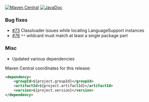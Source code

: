 [![Maven Central](https://img.shields.io/static/v1?label=MavenCentral&message=${project.version}&color=blue)](https://search.maven.org/artifact/${project.groupId}/${project.artifactId}/${project.version}/jar) [![JavaDoc](https://img.shields.io/static/v1?label=JavaDoc&message=${project.version}&color=orange)](http://www.javadoc.io/doc/${project.groupId}/${project.artifactId}/${project.version})

### Bug fixes
* [#73](https://github.com/skuzzle/restrict-imports-enforcer-rule/issues/73) Classloader issues while locating LanguageSupport instances
* [#76](https://github.com/skuzzle/restrict-imports-enforcer-rule/issues/76) `**` wildcard must match at least a single package part

### Misc
* Updated various dependencies



Maven Central coordinates for this release:

```xml
<dependency>
    <groupId>${project.groupId}</groupId>
    <artifactId>${project.artifactId}</artifactId>
    <version>${project.version}</version>
</dependency>
```
